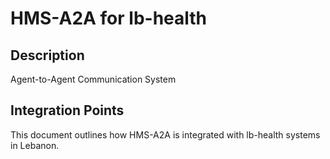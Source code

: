 # HMS-A2A for lb-health

## Description

Agent-to-Agent Communication System

## Integration Points

This document outlines how HMS-A2A is integrated with lb-health systems in Lebanon.
